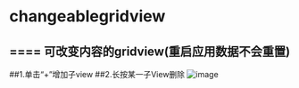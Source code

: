 # changeablegridview
====
可改变内容的gridview(重启应用数据不会重置)
----
##1.单击“+”增加子view
##2.长按某一子View删除
![image](https://github.com/newerZGQ/changeablegridview/blob/master/image/GIF_20160522_205627.gif)
